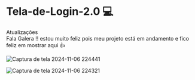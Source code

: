 # Tela-de-Login-2.0 💻 
Atualizações  
Fala Galera !! estou muito feliz pois meu projeto está em andamento e fico feliz em mostrar aqui 👍

![Captura de tela 2024-11-06 224441](https://github.com/user-attachments/assets/81a486ca-9a2b-4249-a4f8-6e5ac42f092b)

![Captura de tela 2024-11-06 224321](https://github.com/user-attachments/assets/0e96d05b-cf5a-430c-976a-a6ed641c69c6)
